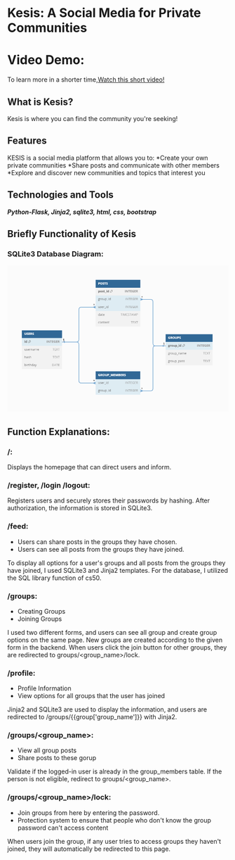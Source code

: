 # Kesis: A Social Media for Private Communities

# Video Demo:
To learn more in a shorter time,[Watch this short video!](https://www.youtube.com/watch?v=1YXpfPYnxjE)

## What is Kesis?

Kesis is where you can find the community you're seeking!

## Features
KESIS is a social media platform that allows you to:
*Create your own private communities
*Share posts and communicate with other members
*Explore and discover new communities and topics that interest you

## Technologies and Tools
**_Python-Flask, Jinja2, sqlite3, html, css, bootstrap_**

## Briefly Functionality of Kesis

### SQLite3 Database Diagram:
<img src="./static/database.png"/>



## Function Explanations:
### /:
Displays the homepage that can direct users and inform.

### /register, /login /logout:
Registers users and securely stores their passwords by hashing. After authorization, the information is stored in SQLite3.


### /feed:
* Users can share posts in the groups they have chosen.
* Users can see all posts from the groups they have joined.

To display all options for a user's groups and all posts from the groups they have joined, I used SQLite3 and Jinja2 templates. For the database, I utilized the SQL library function of cs50.

### /groups:
* Creating Groups
* Joining Groups

I used two different forms, and users can see all group and create group options on the same page. New groups are created according to the given form in the backend. When users click the join button for other groups, they are redirected to groups/<group_name>/lock.

### /profile:
* Profile Information
* View options for all groups that the user has joined

Jinja2 and SQLite3 are used to display the information, and users are redirected to /groups/{{group['group_name']}} with Jinja2.


### /groups/<group_name>:
* View all group posts
* Share posts to these gorup

Validate if the logged-in user is already in the group_members table. If the person is not eligible, redirect to groups/<group_name>.

### /groups/<group_name>/lock:
* Join groups from here by entering the password.
* Protection system to ensure that people who don't know the group password can't access content

When users join the group, if any user tries to access groups they haven't joined, they will automatically be redirected to this page.




